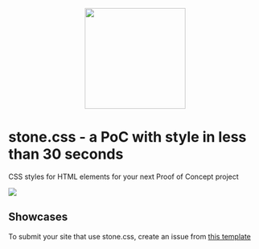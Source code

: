<p align="center">
  <img src="https://github.com/kasuken/stone.css/blob/main/stone.png?raw=true" height="200" />
</p>

# stone.css - a PoC with style in less than 30 seconds
CSS styles for HTML elements for your next Proof of Concept project

![](https://countrush-prod.azurewebsites.net/l/badge/?repository=kasuken.stonecss)

## Showcases

To submit your site that use stone.css, create an issue from [this template](https://github.com/kasuken/stone.css/issues/new?assignees=&labels=showcase&template=showcase.md&title=)
